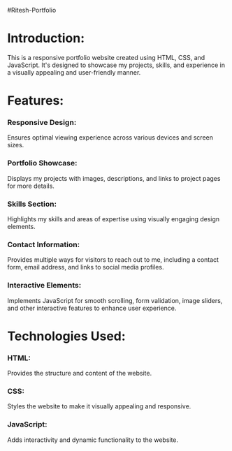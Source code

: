 #Ritesh-Portfolio
<h1>Introduction:</h1> 
This is a responsive portfolio website created using HTML, CSS, and JavaScript. It's designed to showcase my projects, skills, and experience in a visually appealing and user-friendly manner.
<br>
<h1>Features:</h1>
<h3>Responsive Design:</h3> Ensures optimal viewing experience across various devices and screen sizes.
<h3>Portfolio Showcase:</h3> Displays my projects with images, descriptions, and links to project pages for more details.
<h3>Skills Section:</h3> Highlights my skills and areas of expertise using visually engaging design elements.
<h3>Contact Information:</h3> Provides multiple ways for visitors to reach out to me, including a contact form, email address, and links to social media profiles.
<h3>Interactive Elements:</h3> Implements JavaScript for smooth scrolling, form validation, image sliders, and other interactive features to enhance user experience.
<h1>Technologies Used:</h1>
<h3>HTML:</h3> Provides the structure and content of the website.<br>
<h3>CSS:</h3> Styles the website to make it visually appealing and responsive.<br>
<h3>JavaScript:</h3> Adds interactivity and dynamic functionality to the website.<br>
